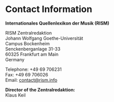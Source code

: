 # Contact Information

**Internationales Quellenlexikon der Musik (RISM)**

RISM Zentralredaktion  
Johann Wolfgang Goethe-Universität  
Campus Bockenheim  
Senckenberganlage 31-33  
60325 Frankfurt am Main  
Germany

Telephone: +49 69 706231  
Fax: +49 69 706026  
Email: [contact@rism.info](contact@rism.info)

**Director of the Zentralredaktion:**  
Klaus Keil 